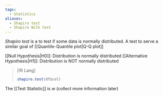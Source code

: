 ```yaml
---
tags:
  - Statistics
aliases:
  - Shapiro test
  - Shapiro Wilk test
---
```

*Shapiro test*  is a to test if some data is normally distributed. A test to serve a similar goal of [[Quantile-Quantile plot|Q-Q plot]]

[[Null Hypothesis|H0]]: Distribution is normally distributed
[[Alternative Hypothesis|H1]]: Distribution is NOT normally distributed

>[!R Lang]
>```R
>shapiro.test(df$col)
>```

The [[Test Statistic]] is *w* (collect more information later)
